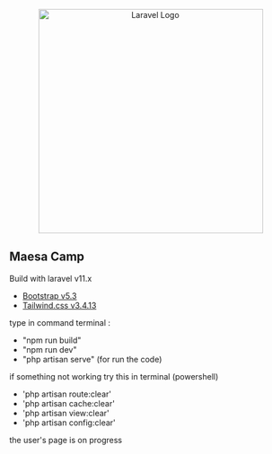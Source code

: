 <p align="center"><a href="https://laravel.com" target="_blank"><img src="https://raw.githubusercontent.com/laravel/art/master/logo-lockup/5%20SVG/2%20CMYK/1%20Full%20Color/laravel-logolockup-cmyk-red.svg" width="400" alt="Laravel Logo"></a></p>


## Maesa Camp

Build with laravel v11.x

- [Bootstrap v5.3](https://getbootstrap.com/)
- [Tailwind.css v3.4.13](https://tailwindcss.com/)

type in command terminal :

- "npm run build"
- "npm run dev"
- "php artisan serve" (for run the code)

if something not working try this in terminal (powershell)

- 'php artisan route:clear'
- 'php artisan cache:clear'
- 'php artisan view:clear'
- 'php artisan config:clear'


the user's page is on progress


